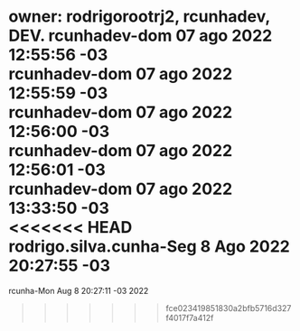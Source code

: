 owner: rodrigorootrj2, rcunhadev, DEV.
rcunhadev-dom 07 ago 2022 12:55:56 -03 <br>
rcunhadev-dom 07 ago 2022 12:55:59 -03 <br>
rcunhadev-dom 07 ago 2022 12:56:00 -03 <br>
rcunhadev-dom 07 ago 2022 12:56:01 -03 <br>
rcunhadev-dom 07 ago 2022 13:33:50 -03 <br>
<<<<<<< HEAD
rodrigo.silva.cunha-Seg 8 Ago 2022 20:27:55 -03 <br>
=======
rcunha-Mon Aug 8 20:27:11 -03 2022 <br>
>>>>>>> fce023419851830a2bfb5716d327f4017f7a412f

